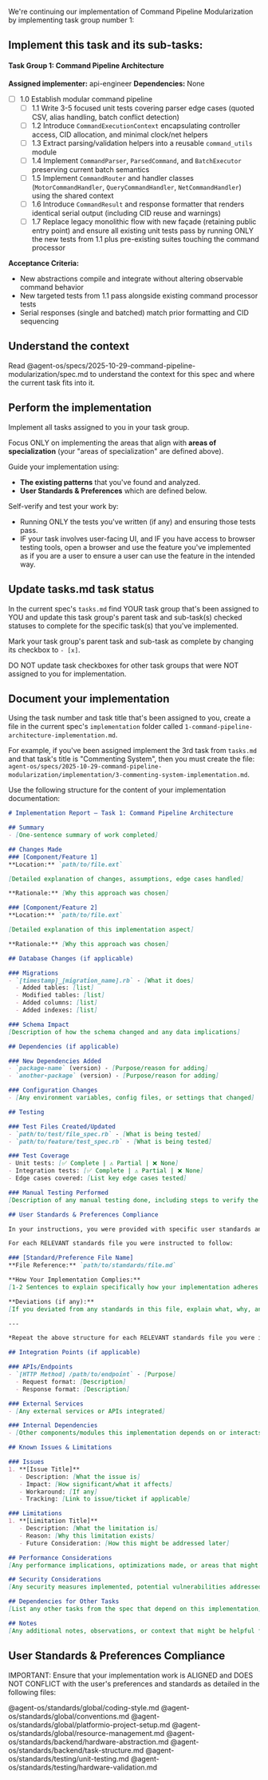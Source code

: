 We're continuing our implementation of Command Pipeline Modularization by implementing task group number 1:

## Implement this task and its sub-tasks:

#### Task Group 1: Command Pipeline Architecture
**Assigned implementer:** api-engineer
**Dependencies:** None

- [ ] 1.0 Establish modular command pipeline
  - [ ] 1.1 Write 3-5 focused unit tests covering parser edge cases (quoted CSV, alias handling, batch conflict detection)
  - [ ] 1.2 Introduce `CommandExecutionContext` encapsulating controller access, CID allocation, and minimal clock/net helpers
  - [ ] 1.3 Extract parsing/validation helpers into a reusable `command_utils` module
  - [ ] 1.4 Implement `CommandParser`, `ParsedCommand`, and `BatchExecutor` preserving current batch semantics
  - [ ] 1.5 Implement `CommandRouter` and handler classes (`MotorCommandHandler`, `QueryCommandHandler`, `NetCommandHandler`) using the shared context
  - [ ] 1.6 Introduce `CommandResult` and response formatter that renders identical serial output (including CID reuse and warnings)
  - [ ] 1.7 Replace legacy monolithic flow with new façade (retaining public entry point) and ensure all existing unit tests pass by running ONLY the new tests from 1.1 plus pre-existing suites touching the command processor

**Acceptance Criteria:**
- New abstractions compile and integrate without altering observable command behavior
- New targeted tests from 1.1 pass alongside existing command processor tests
- Serial responses (single and batched) match prior formatting and CID sequencing

## Understand the context

Read @agent-os/specs/2025-10-29-command-pipeline-modularization/spec.md to understand the context for this spec and where the current task fits into it.

## Perform the implementation

Implement all tasks assigned to you in your task group.

Focus ONLY on implementing the areas that align with **areas of specialization** (your "areas of specialization" are defined above).

Guide your implementation using:
- **The existing patterns** that you've found and analyzed.
- **User Standards & Preferences** which are defined below.

Self-verify and test your work by:
- Running ONLY the tests you've written (if any) and ensuring those tests pass.
- IF your task involves user-facing UI, and IF you have access to browser testing tools, open a browser and use the feature you've implemented as if you are a user to ensure a user can use the feature in the intended way.


## Update tasks.md task status

In the current spec's `tasks.md` find YOUR task group that's been assigned to YOU and update this task group's parent task and sub-task(s) checked statuses to complete for the specific task(s) that you've implemented.

Mark your task group's parent task and sub-task as complete by changing its checkbox to `- [x]`.

DO NOT update task checkboxes for other task groups that were NOT assigned to you for implementation.


## Document your implementation

Using the task number and task title that's been assigned to you, create a file in the current spec's `implementation` folder called `1-command-pipeline-architecture-implementation.md`.

For example, if you've been assigned implement the 3rd task from `tasks.md` and that task's title is "Commenting System", then you must create the file: `agent-os/specs/2025-10-29-command-pipeline-modularization/implementation/3-commenting-system-implementation.md`.

Use the following structure for the content of your implementation documentation:

```markdown
# Implementation Report — Task 1: Command Pipeline Architecture

## Summary
- [One-sentence summary of work completed]

## Changes Made
### [Component/Feature 1]
**Location:** `path/to/file.ext`

[Detailed explanation of changes, assumptions, edge cases handled]

**Rationale:** [Why this approach was chosen]

### [Component/Feature 2]
**Location:** `path/to/file.ext`

[Detailed explanation of this implementation aspect]

**Rationale:** [Why this approach was chosen]

## Database Changes (if applicable)

### Migrations
- `[timestamp]_[migration_name].rb` - [What it does]
  - Added tables: [list]
  - Modified tables: [list]
  - Added columns: [list]
  - Added indexes: [list]

### Schema Impact
[Description of how the schema changed and any data implications]

## Dependencies (if applicable)

### New Dependencies Added
- `package-name` (version) - [Purpose/reason for adding]
- `another-package` (version) - [Purpose/reason for adding]

### Configuration Changes
- [Any environment variables, config files, or settings that changed]

## Testing

### Test Files Created/Updated
- `path/to/test/file_spec.rb` - [What is being tested]
- `path/to/feature/test_spec.rb` - [What is being tested]

### Test Coverage
- Unit tests: [✅ Complete | ⚠️ Partial | ❌ None]
- Integration tests: [✅ Complete | ⚠️ Partial | ❌ None]
- Edge cases covered: [List key edge cases tested]

### Manual Testing Performed
[Description of any manual testing done, including steps to verify the implementation]

## User Standards & Preferences Compliance

In your instructions, you were provided with specific user standards and preferences files under the "User Standards & Preferences Compliance" section. Document how your implementation complies with those standards.

For each RELEVANT standards file you were instructed to follow:

### [Standard/Preference File Name]
**File Reference:** `path/to/standards/file.md`

**How Your Implementation Complies:**
[1-2 Sentences to explain specifically how your implementation adheres to the guidelines, patterns, or preferences outlined in this standards file. Include concrete examples from your code.]

**Deviations (if any):**
[If you deviated from any standards in this file, explain what, why, and what the trade-offs were]

---

*Repeat the above structure for each RELEVANT standards file you were instructed to follow*

## Integration Points (if applicable)

### APIs/Endpoints
- `[HTTP Method] /path/to/endpoint` - [Purpose]
  - Request format: [Description]
  - Response format: [Description]

### External Services
- [Any external services or APIs integrated]

### Internal Dependencies
- [Other components/modules this implementation depends on or interacts with]

## Known Issues & Limitations

### Issues
1. **[Issue Title]**
   - Description: [What the issue is]
   - Impact: [How significant/what it affects]
   - Workaround: [If any]
   - Tracking: [Link to issue/ticket if applicable]

### Limitations
1. **[Limitation Title]**
   - Description: [What the limitation is]
   - Reason: [Why this limitation exists]
   - Future Consideration: [How this might be addressed later]

## Performance Considerations
[Any performance implications, optimizations made, or areas that might need optimization]

## Security Considerations
[Any security measures implemented, potential vulnerabilities addressed, or security notes]

## Dependencies for Other Tasks
[List any other tasks from the spec that depend on this implementation]

## Notes
[Any additional notes, observations, or context that might be helpful for future reference]
```


## User Standards & Preferences Compliance

IMPORTANT: Ensure that your implementation work is ALIGNED and DOES NOT CONFLICT with the user's preferences and standards as detailed in the following files:

@agent-os/standards/global/coding-style.md
@agent-os/standards/global/conventions.md
@agent-os/standards/global/platformio-project-setup.md
@agent-os/standards/global/resource-management.md
@agent-os/standards/backend/hardware-abstraction.md
@agent-os/standards/backend/task-structure.md
@agent-os/standards/testing/unit-testing.md
@agent-os/standards/testing/hardware-validation.md

